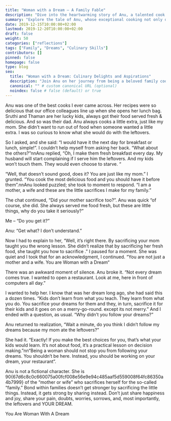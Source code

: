 ```yaml
---
title: "Woman with a Dream – A Family Fable"
description: "Dive into the heartwarming story of Anu, a talented cook whose culinary skills bring joy to her family and colleagues, and her journey towards realizing her dream."
summary: "Explore the tale of Anu, whose exceptional cooking not only delights those around her but also serves as a stepping stone towards her larger aspirations."
date: 2019-12-15T10:00:00+02:00
lastmod: 2019-12-20T10:00:00+02:00
draft: false
weight: 50
categories: ["reflections"]
tags: ["Family", "Dreams", "Culinary Skills"]
contributors: []
pinned: false
homepage: false
type: blog
seo:
  title: "Woman with a Dream: Culinary Delights and Aspirations"
  description: "Join Anu on her journey from being a beloved family cook to chasing her dreams, a story that celebrates culinary passion and the pursuit of dreams."
  canonical: "" # custom canonical URL (optional)
  noindex: false # false (default) or true
---
```




Anu was one of the best cooks I ever came across. Her recipes were so delicious that our office colleagues line up when she opens her lunch bag. Sruthi and Thaman are her lucky kids, always got their food served fresh & delicious. And so was their dad. Anu always cooks a little extra, just like my mom. She didn’t want to run out of food when someone wanted a little extra. I was so curious to know what she would do with the leftovers.

So I asked, and she said: “I would have it the next day for breakfast or lunch, simple!”. I couldn’t help myself from asking her back. “What about the others?”nnAnu replied, “Oh, I make them fresh breakfast every day. My husband will start complaining if I serve him the leftovers. And my kids won’t touch them. They would even choose to starve. “

“Well, that doesn’t sound good, does it? You are just like my mom.” I grunted. “You cook the most delicious food and you should have it before them”.nnAnu looked puzzled; she took to moment to respond. “I am a mother, a wife and these are the little sacrifices I make for my family.”

The chat continued, “Did your mother sacrifice too?”. Anu was quick “of course, she did. She always served me food fresh, but these are little things, why do you take it seriously?”

Me – “Do you get it?”

Anu: “Get what? I don’t understand.”

Now I had to explain to her, “Well, it’s right there. By sacrificing your mom taught you the wrong lesson. She didn’t realize that by sacrificing her fresh food, she taught you how to sacrifice .” I paused for a moment. She was quiet and I took that for an acknowledgment, I continued. “You are not just a mother and a wife. You are Woman with a Dream“

There was an awkward moment of silence. Anu broke it. “Not every dream comes true. I wanted to open a restaurant. Look at me, here in front of computers all day.”

I wanted to help her. I know that was her dream long ago, she had said this a dozen times. “Kids don’t learn from what you teach. They learn from what you do. You sacrifice your dreams for them and they, in turn, sacrifice it for their kids and it goes on on a merry-go-round. except its not merry.” And I ended with a question, as usual. “Why didn’t you follow your dreams?”

Anu returned to realization, “Wait a minute, do you think I didn’t follow my dreams because my mom ate the leftovers?”

She had it. “Exactly! If you make the best choices for you, that’s what your kids would learn. It’s not about food, it’s a practical lesson on decision making.”nn“Being a woman should not stop you from following your dreams. You shouldn’t be here. Instead, you should be working on your dream, your restaurant”.

Anu is not a fictional character. She is 90{67d6c8c0c660075a00fcf008e56e9e94c485aaf5d559008f64fc86350a4b7999} of the “mother or wife” who sacrifices herself for the so-called “family.” Bond within families doesn’t get stronger by sacrificing the little things. Instead, it gets strong by sharing instead. Don’t just share happiness and joy, share your pain, doubts, worries, sorrows, and, most importantly, the leftovers and YOUR DREAM.

You Are Woman With A Dream
